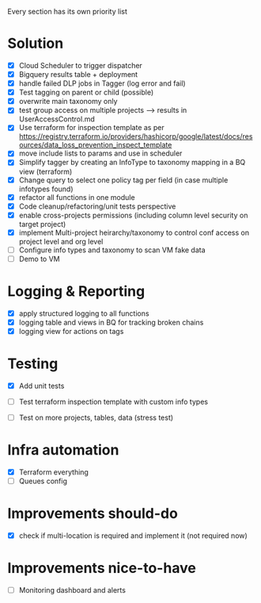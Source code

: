 Every section has its own priority list


# Solution
- [x] Cloud Scheduler to trigger dispatcher
- [x] Bigquery results table + deployment
- [x] handle failed DLP jobs in Tagger (log error and fail)
- [x] Test tagging on parent or child (possible)
- [x] overwrite main taxonomy only
- [x] test group access on multiple projects --> results in UserAccessControl.md
- [x] Use terraform for inspection template as per https://registry.terraform.io/providers/hashicorp/google/latest/docs/resources/data_loss_prevention_inspect_template
- [x] move include lists to params and use in scheduler 
- [x] Simplify tagger by creating an InfoType to taxonomy mapping in a BQ view (terraform)
- [x] Change query to select one policy tag per field (in case multiple infotypes found)
- [x] refactor all functions in one module
- [x] Code cleanup/refactoring/unit tests perspective
- [x] enable cross-projects permissions (including column level security on target project)
- [x] implement Multi-project heirarchy/taxonomy to control conf access on project level and org level
- [ ] Configure info types and taxonomy to scan VM fake data
- [ ] Demo to VM

# Logging & Reporting
- [x] apply structured logging to all functions
- [x] logging table and views in BQ for tracking broken chains
- [x] logging view for actions on tags

# Testing
- [x] Add unit tests
- [ ] Test terraform inspection template with custom info types
- [ ] Test on more projects, tables, data (stress test)


# Infra automation
- [x] Terraform everything
- [ ] Queues config

# Improvements should-do
- [x] check if multi-location is required and implement it (not required now)
 
# Improvements nice-to-have
- [ ] Monitoring dashboard and alerts


